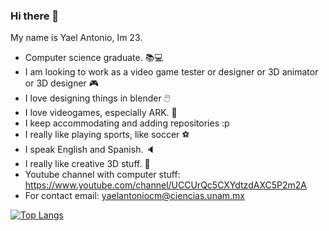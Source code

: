### Hi there 👋
My name is Yael Antonio, Im 23.

- Computer science graduate. 📚💻
- I am looking to work as a video game tester or designer or 3D animator or 3D designer 🎮
- I love designing things in blender 🖱️
- I love videogames, especially ARK. 🦖
- I keep accommodating and adding repositories :p
- I really like playing sports, like soccer ⚽
- I speak English and Spanish. 🔈
- I really like creative 3D stuff. 🎲
- Youtube channel with computer stuff: https://www.youtube.com/channel/UCCUrQc5CXYdtzdAXC5P2m2A
- For contact email: yaelantoniocm@ciencias.unam.mx

[![Top Langs](https://github-readme-stats.vercel.app/api/top-langs/?username=yaelantoniocm&layout=compact&langs_count=10)](https://github.com/anuraghazra/github-readme-stats)
